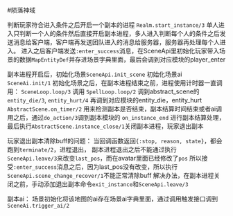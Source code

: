 #陨落神域

判断玩家符合进入条件之后开启一个副本的进程 `Realm.start_instance/3`
单人进入只判断一个人的条件然后直接开启副本进程，多人进入判断每个人的条件之后发送消息给客户端，客户端再发送团队进入的消息给服务器，服务器再处理每个人进入。
进入之后客户端发送`:enter_success`消息，在SceneApi里初始化玩家带入场景的数据`MapEntityDef`并存进场景字典里面，最后会调到对应模块的player_enter

副本进程开启后，初始化场景`SceneApi.init_scene` 初始化场景ai `SceneAi.init/1`
初始化场景之后，在副本进程结束之前，进程使用计时器一直调用：
`SceneLoop.loop/3` 调用 `SpellLoop.loop/2` 调到abstract_scene的 `entity_die/3`, `entity_hurt/4` 再调到对应模块的entity_die，entity_hurt
`AbstractScene.on_timer/2` 用来检测副本是否结束，副本结算时间结束或者ai调用之后，通过`do_action/3`调到副本模块的 `on_instance_end` 进行副本结算处理，
最后执行`AbstractScene.instance_close/1`关闭副本进程，玩家退出副本

玩家退出副本清除buff的问题：
当回调函数返回`{:stop, reason, state}`，都会跑到`terminate/2`，进程退出，
副本进程退出之后不能通过执行`SceneApi.leave/3`来改变`last_pos`，而在avatar里面已经修改了`pos`
所以接受`:enter_success`消息之后，因为last_pos没有改变，所以执行`SceneApi.scene_change_recover/1`不能正常清除buff
解决办法，在副本进程关闭之前，手动添加退出副本命令`exit_instance`和`SceneApi.leave/3`

副本ai：
场景初始化将该地图的ai存在场景ai字典里面，通过调用触发接口调到`SceneAi.trigger_ai/2`





